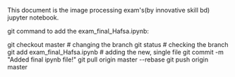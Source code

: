 This document is the image processing exam's(by innovative skill bd) jupyter notebook.

git command to add the exam_final_Hafsa.ipynb:

git checkout master  # changing the branch
git status # checking the branch
git add exam_final_Hafsa.ipynb # adding the new, single file
git commit -m "Added final ipynb file!"
git pull origin master --rebase
git push origin master

